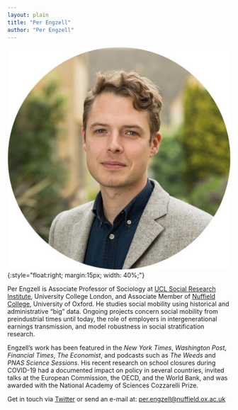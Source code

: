 ```yaml
---
layout: plain
title: "Per Engzell"
author: "Per Engzell"
---
```


![Per Engzell](portrait.jpg){:style="float:right; margin:15px; width: 40%;"}

Per Engzell is Associate Professor of Sociology at [UCL Social Research Institute](https://www.ucl.ac.uk/ioe/departments-and-centres/departments/ucl-social-research-institute), University College London, and Associate Member of [Nuffield College](https://www.nuffield.ox.ac.uk), University of Oxford. He studies social mobility using historical and administrative “big” data. Ongoing projects concern social mobility from preindustrial times until today, the role of employers in intergenerational earnings transmission, and model robustness in social stratification research.
 
Engzell’s work has been featured in the *New York Times*, *Washington Post*, *Financial Times*, *The Economist*, and podcasts such as *The Weeds* and *PNAS Science Sessions*. His recent research on school closures during COVID-19 had a documented impact on policy in several countries, invited talks at the European Commission, the OECD, and the World Bank, and was awarded with the National Academy of Sciences Cozzarelli Prize.

Get in touch via [Twitter](https://twitter.com/pengzell) or send an e-mail at: [per.engzell@nuffield.ox.ac.uk](mailto:per.engzell@nuffield.ox.ac.uk)
